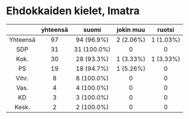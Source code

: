 # Ehdokkaiden kielet, Imatra

| |yhteensä|suomi|jokin muu|ruotsi|
|:---:|:---:|:---:|:---:|:---:|
|Yhteensä|97|94 (96.9%)|2 (2.06%)|1 (1.03%)|
|SDP|31|31 (100.0%)|0|0|
|Kok.|30|28 (93.3%)|1 (3.33%)|1 (3.33%)|
|PS|19|18 (94.7%)|1 (5.26%)|0|
|Vihr.|8|8 (100.0%)|0|0|
|Vas.|4|4 (100.0%)|0|0|
|KD|3|3 (100.0%)|0|0|
|Kesk.|2|2 (100.0%)|0|0|

